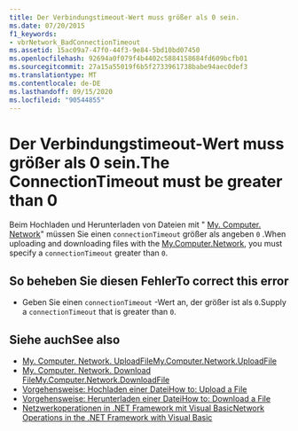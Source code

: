 ```yaml
---
title: Der Verbindungstimeout-Wert muss größer als 0 sein.
ms.date: 07/20/2015
f1_keywords:
- vbrNetwork_BadConnectionTimeout
ms.assetid: 15ac09a7-47f0-44f3-9e84-5bd10bd07450
ms.openlocfilehash: 92694a0f079f4b4402c5884158684fd609bcfb01
ms.sourcegitcommit: 27a15a55019f6b5f2733961738babe94aec0def3
ms.translationtype: MT
ms.contentlocale: de-DE
ms.lasthandoff: 09/15/2020
ms.locfileid: "90544855"
---
```

# <a name="the-connectiontimeout-must-be-greater-than-0"></a><span data-ttu-id="70c58-102">Der Verbindungstimeout-Wert muss größer als 0 sein.</span><span class="sxs-lookup"><span data-stu-id="70c58-102">The ConnectionTimeout must be greater than 0</span></span>
<span data-ttu-id="70c58-103">Beim Hochladen und Herunterladen von Dateien mit " [My. Computer. Network](xref:Microsoft.VisualBasic.Devices.Network)" müssen Sie einen `connectionTimeout` größer als angeben `0` .</span><span class="sxs-lookup"><span data-stu-id="70c58-103">When uploading and downloading files with the [My.Computer.Network](xref:Microsoft.VisualBasic.Devices.Network), you must specify a `connectionTimeout` greater than `0`.</span></span>  
  
## <a name="to-correct-this-error"></a><span data-ttu-id="70c58-104">So beheben Sie diesen Fehler</span><span class="sxs-lookup"><span data-stu-id="70c58-104">To correct this error</span></span>  
  
- <span data-ttu-id="70c58-105">Geben Sie einen `connectionTimeout` -Wert an, der größer ist als `0`.</span><span class="sxs-lookup"><span data-stu-id="70c58-105">Supply a `connectionTimeout` that is greater than `0`.</span></span>  
  
## <a name="see-also"></a><span data-ttu-id="70c58-106">Siehe auch</span><span class="sxs-lookup"><span data-stu-id="70c58-106">See also</span></span>

- [<span data-ttu-id="70c58-107">My. Computer. Network. UploadFile</span><span class="sxs-lookup"><span data-stu-id="70c58-107">My.Computer.Network.UploadFile</span></span>](xref:Microsoft.VisualBasic.Devices.Network.UploadFile%2A)
- [<span data-ttu-id="70c58-108">My. Computer. Network. Download File</span><span class="sxs-lookup"><span data-stu-id="70c58-108">My.Computer.Network.DownloadFile</span></span>](xref:Microsoft.VisualBasic.Devices.Network.DownloadFile%2A)
- [<span data-ttu-id="70c58-109">Vorgehensweise: Hochladen einer Datei</span><span class="sxs-lookup"><span data-stu-id="70c58-109">How to: Upload a File</span></span>](../developing-apps/programming/computer-resources/how-to-upload-a-file.md)
- [<span data-ttu-id="70c58-110">Vorgehensweise: Herunterladen einer Datei</span><span class="sxs-lookup"><span data-stu-id="70c58-110">How to: Download a File</span></span>](../developing-apps/programming/computer-resources/how-to-download-a-file.md)
- <span data-ttu-id="70c58-111">[Netzwerkoperationen in .NET Framework mit Visual Basic](/previous-versions/visualstudio/visual-studio-2010/ms172756(v=vs.100))</span><span class="sxs-lookup"><span data-stu-id="70c58-111">[Network Operations in the .NET Framework with Visual Basic](/previous-versions/visualstudio/visual-studio-2010/ms172756(v=vs.100))</span></span>
